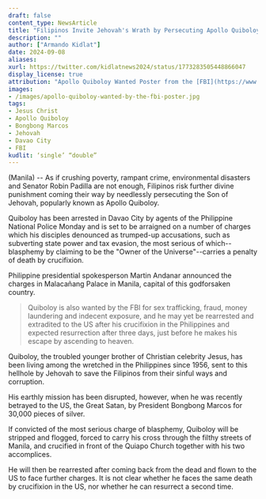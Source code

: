 ```yaml
---
draft: false
content_type: NewsArticle
title: "Filipinos Invite Jehovah's Wrath by Persecuting Apollo Quiboloy, the Son of God"
description: ""
author: ["Armando Kidlat"]
date: 2024-09-08
aliases:
xurl: https://twitter.com/kidlatnews2024/status/1773283505448866047
display_license: true
attribution: "Apollo Quiboloy Wanted Poster from the [FBI](https://www.fbi.gov/wanted/human-trafficking/apollo-carreon-quiboloy)."
images:
- /images/apollo-quiboloy-wanted-by-the-fbi-poster.jpg
tags:
- Jesus Christ
- Apollo Quiboloy
- Bongbong Marcos
- Jehovah
- Davao City
- FBI
kudlit: ‘single’ “double”
---
```

(Manila) -- As if crushing poverty, rampant crime, environmental disasters and Senator Robin Padilla are not enough, Filipinos risk further divine punishment coming their way by needlessly persecuting the Son of Jehovah, popularly known as Apollo Quiboloy.

Quiboloy has been arrested in Davao City by agents of the Philippine National Police Monday and is set to be arraigned on a number of charges which his disciples denounced as trumped-up accusations, such as subverting state power and tax evasion, the most serious of which--blasphemy by claiming to be the "Owner of the Universe"--carries a penalty of death by crucifixion.

Philippine presidential spokesperson Martin Andanar announced the charges in Malacañang Palace in Manila, capital of this godforsaken country.

>Quiboloy is also wanted by the FBI for sex trafficking, fraud, money laundering and indecent exposure, and he may yet be rearrested and extradited to the US after his crucifixion in the Philippines and expected resurrection after three days, just before he makes his escape by ascending to heaven.

Quiboloy, the troubled younger brother of Christian celebrity Jesus, has been living among the wretched in the Philippines since 1956, sent to this hellhole by Jehovah to save the Filipinos from their sinful ways and corruption.

His earthly mission has been disrupted, however, when he was recently betrayed to the US, the Great Satan, by President Bongbong Marcos for 30,000 pieces of silver.

If convicted of the most serious charge of blasphemy, Quiboloy will be stripped and flogged, forced to carry his cross through the filthy streets of Manila, and crucified in front of the Quiapo Church together with his two accomplices.

He will then be rearrested after coming back from the dead and flown to the US to face further charges. It is not clear whether he faces the same death by crucifixion in the US, nor whether he can resurrect a second time.
